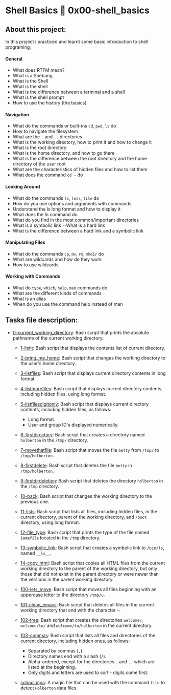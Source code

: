 # Shell Basics :page_with_curl: 0x00-shell_basics
## About this project:
In this project i practiced and learnt some basic introduction to shell programing;
#### General
- What does RTFM mean?
- What is a Shebang
- What is the Shell
- What is the shell
- What is the difference between a terminal and a shell
- What is the shell prompt
- How to use the history (the basics)
#### Navigation
- What do the commands or built-ins `cd`, `pwd`, `ls` do
- How to navigate the filesystem
- What are the `.` and `..` directories
- What is the working directory, how to print it and how to change it
- What is the root directory
- What is the home directory, and how to go there
- What is the difference between the root directory and the home directory of the user root
- What are the characteristics of hidden files and how to list them
- What does the command `cd -` do
#### Looking Around
- What do the commands `ls`, `less`, `file` do
- How do you use options and arguments with commands
- Understand the ls long format and how to display it
- What does the ln command do
- What do you find in the most common/important directories
- What is a symbolic link
--What is a hard link
- What is the difference between a hard link and a symbolic link
#### Manipulating Files
- What do the commands `cp`, `mv`, `rm`, `mkdir` do
- What are wildcards and how do they work
- How to use wildcards
#### Working with Commands
- What do `type`, `which`, `help`, `man` commands do
- What are the different kinds of commands
- What is an alias
- When do you use the command help instead of man
## Tasks file description:
* [0-current_working_directory](./0-current_working_directory): Bash script that
  prints the absolute pathname of the current working directory.

  * [1-listit](./1-listit): Bash script that displays the contents list of current directory.

  * [2-bring_me_home](./2-bring_me_home): Bash script that changes the working directory to the
  user's home directory.

  * [3-listfiles](./3-listfiles): Bash script that displays current directory contents in
  long format.

  * [4-listmorefiles](./4-listmorefiles): Bash script that displays current directory contents,
  including hidden files, using long format.

  * [5-listfilesdigitonly](./5-listfilesdigitonly): Bash script that displays current directory
  contents, including hidden files, as follows:
    * Long format.
    * User and group ID's displayed numerically.
    
  * [6-firstdirectory](./6-firstdirectory): Bash script that creates a directory named `holberton`
  in the `/tmp/` directory.

  * [7-movethatfile](./7-movethatfile): Bash script that moves the file `betty` from `/tmp/` to
  `/tmp/holberton`.
  
  * [8-firstdelete](./8-firstdelete): Bash script that deletes the file `betty` in `/tmp/holberton`.

  * [9-firstdirdeletion](./9-firstdirdeletion): Bash script that deletes the directory `holberton`
  in the `/tmp` directory.

  * [10-back](./10-back): Bash script that changes the working directory to the previous one.

  * [11-lists](./11-lists): Bash script that lists all files, including hidden files, in the
  current directory, parent of the working directory, and `/boot` directory, using long format.

  * [12-file_type](./12-file_type): Bash script that prints the type of the file named
  `iamafile` located in the `/tmp` directory.

  * [13-symbolic_link](./13-symbolic_link): Bash script that creates a symbolic link to `/bin/ls`,
  named `__ls__`.

  * [14-copy_html](./14-copy_html): Bash script that copies all HTML files from the current
  working directory to the parent of the working directory, but only those that
  did not exist in the parent directory or were newer than the versions in the parent working directory.

  * [100-lets_move](./100-lets_move): Bash script that moves all files beginning with an uppercase
  letter to the directory `/tmp/u`.

  * [101-clean_emacs](./101-clean_emacs): Bash script that deletes all files in the current working
  directory that end with the character `~`.

  * [102-tree](./102-tree): Bash script that creates the directories `welcome/`,
  `welcome/to/` and `welcome/to/holberton` in the current directory.

  * [103-commas](./103-commas): Bash script that lists all files and directories of the current
  directory, including hidden ones, as follows:
    * Separated by commas (`,`).
    * Directory names end with a slash (`/`).
    * Alpha-ordered, except for the directories `.` and `..` which are listed at the beginning.
    * Only digits and letters are used to sort - digits come first.

  * [school.mgc](./school.mgc): A magic file that can be used with the command `file` to
  detect `Holberton` data files.

